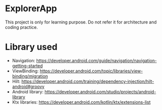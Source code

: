 # ExplorerApp
This project is only for learning purpose. Do not refer it for architecture and coding practice.

# Library used
* Navigation: https://developer.android.com/guide/navigation/navigation-getting-started
* ViewBinding: https://developer.android.com/topic/libraries/view-binding/migration
* Hilt: https://developer.android.com/training/dependency-injection/hilt-android#groovy
* Android library: https://developer.android.com/studio/projects/android-library
* Ktx libraries: https://developer.android.com/kotlin/ktx/extensions-list
